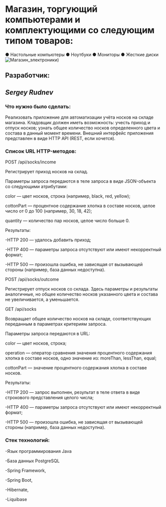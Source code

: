 # Магазин, торгующий компьютерами и комплектующими со следующим типом товаров:
● Настольные компьютеры
● Ноутбуки
● Мониторы
● Жесткие диски
![Магазин_электроники]([https://vector-volga.ru/image/data/novosti/Komputer%20shop/KPq-qORcEv8-1.jpg))


## Разработчик:
## *_Sergey Rudnev_*


### Что нужно было сделать:

Реализовать приложение для автоматизации учёта носков на складе магазина. Кладовщик должен иметь возможность:
учесть приход и отпуск носков;
узнать общее количество носков определенного цвета и состава в данный момент времени.
Внешний интерфейс приложения представлен в виде HTTP API (REST, если хочется).

### Список URL HTTP-методов:
POST /api/socks/income

Регистрирует приход носков на склад.

Параметры запроса передаются в теле запроса в виде JSON-объекта со следующими атрибутами:

color — цвет носков, строка (например, black, red, yellow);

cottonPart — процентное содержание хлопка в составе носков, целое число от 0 до 100 (например, 30, 18, 42);

quantity — количество пар носков, целое число больше 0.

Результаты:

-HTTP 200 — удалось добавить приход;

-HTTP 400 — параметры запроса отсутствуют или имеют некорректный формат;

-HTTP 500 — произошла ошибка, не зависящая от вызывающей стороны (например, база данных недоступна).

POST /api/socks/outcome

Регистрирует отпуск носков со склада. Здесь параметры и результаты аналогичные, но общее количество носков указанного цвета и состава не увеличивается, а уменьшается.

GET /api/socks

Возвращает общее количество носков на складе, соответствующих переданным в параметрах критериям запроса.

Параметры запроса передаются в URL:

color — цвет носков, строка;

operation — оператор сравнения значения процентного содержания хлопка в составе носков, одно значение из: moreThan, lessThan, equal;

cottonPart — значение процентного содержания хлопка в составе носков.

Результаты:

-HTTP 200 — запрос выполнен, результат в теле ответа в виде строкового представления целого числа;

-HTTP 400 — параметры запроса отсутствуют или имеют некорректный формат;

-HTTP 500 — произошла ошибка, не зависящая от вызывающей стороны (например, база данных недоступна).


### Стек технологий:
-Язык программирования Java

-База данных PostgreSQL

-Spring Framework,

-Spring Boot,

-Hibernate,

-Liquibase
